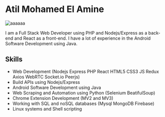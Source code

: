 # Atil Mohamed El Amine
![aaaaaa](https://user-images.githubusercontent.com/86023602/181375619-b9086e1e-46ed-44f1-b23b-b06a42f4a3e1.gif)

I am a Full Stack Web Developer using PHP and Nodejs/Express as a back-end and React as a front-end. I have a lot of experience in the Android Software Development using Java.

## Skills
- Web Development (Nodejs Express PHP React HTML5 CSS3 JS Redux Axios WebRTC Socket.io Peerjs)
- Build APIs using Nodejs/Express
- Android Software Development using Java
- Web Scraping and Automation using Python (Selenium BeatifulSoup)
- Chrome Extension Development (MV2 and MV3)
- Working with SQL and noSQL databases (Mysql MongoDB Firebase)
- Linux systems and Shell scripting
